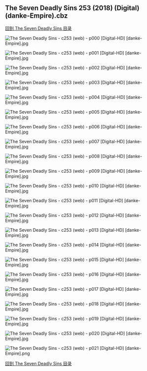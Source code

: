 ## The Seven Deadly Sins 253 (2018) (Digital) (danke-Empire).cbz


[回到 The Seven Deadly Sins 目录](https://github.com/alicewish/markdown/blob/master/series/Seven-Deadly-Sins.md)


![The Seven Deadly Sins - c253 (web) - p000 [Digital-HD] [danke-Empire].jpg](https://wx1.sinaimg.cn/large/6a9fdecagy1foawyjdqzsj21j82cwe81.jpg)

![The Seven Deadly Sins - c253 (web) - p001 [Digital-HD] [danke-Empire].jpg](https://wx1.sinaimg.cn/large/6a9fdecagy1foawyvxct3j21kl2cw7jd.jpg)

![The Seven Deadly Sins - c253 (web) - p002 [Digital-HD] [danke-Empire].jpg](https://wx1.sinaimg.cn/large/6a9fdecagy1foawz6tyfsj21kl2cw4qp.jpg)

![The Seven Deadly Sins - c253 (web) - p003 [Digital-HD] [danke-Empire].jpg](https://wx1.sinaimg.cn/large/6a9fdecagy1foawzgffd2j21kl2cw4qp.jpg)

![The Seven Deadly Sins - c253 (web) - p004 [Digital-HD] [danke-Empire].jpg](https://wx1.sinaimg.cn/large/6a9fdecagy1foawzpovrvj21kl2cw7wh.jpg)

![The Seven Deadly Sins - c253 (web) - p005 [Digital-HD] [danke-Empire].jpg](https://wx1.sinaimg.cn/large/6a9fdecagy1foax0349vrj21kl2cw1kx.jpg)

![The Seven Deadly Sins - c253 (web) - p006 [Digital-HD] [danke-Empire].jpg](https://wx1.sinaimg.cn/large/6a9fdecagy1foax0jigi8j21kl2cw4qp.jpg)

![The Seven Deadly Sins - c253 (web) - p007 [Digital-HD] [danke-Empire].jpg](https://wx1.sinaimg.cn/large/6a9fdecagy1foax11qw30j21kl2cw1kx.jpg)

![The Seven Deadly Sins - c253 (web) - p008 [Digital-HD] [danke-Empire].jpg](https://wx1.sinaimg.cn/large/6a9fdecagy1foax1gh5sbj21kl2cw1kx.jpg)

![The Seven Deadly Sins - c253 (web) - p009 [Digital-HD] [danke-Empire].jpg](https://wx1.sinaimg.cn/large/6a9fdecagy1foax1sduc9j21kl2cwtyu.jpg)

![The Seven Deadly Sins - c253 (web) - p010 [Digital-HD] [danke-Empire].jpg](https://wx1.sinaimg.cn/large/6a9fdecagy1foax21vnpvj21kl2cw4qp.jpg)

![The Seven Deadly Sins - c253 (web) - p011 [Digital-HD] [danke-Empire].jpg](https://wx1.sinaimg.cn/large/6a9fdecagy1foax2ieo2kj21kl2cwu00.jpg)

![The Seven Deadly Sins - c253 (web) - p012 [Digital-HD] [danke-Empire].jpg](https://wx1.sinaimg.cn/large/6a9fdecagy1foax2qss0pj21kl2cw4qp.jpg)

![The Seven Deadly Sins - c253 (web) - p013 [Digital-HD] [danke-Empire].jpg](https://wx1.sinaimg.cn/large/6a9fdecagy1foax35y6luj21kl2cw7wh.jpg)

![The Seven Deadly Sins - c253 (web) - p014 [Digital-HD] [danke-Empire].jpg](https://wx1.sinaimg.cn/large/6a9fdecagy1foax3jbal0j21kl2cw4qp.jpg)

![The Seven Deadly Sins - c253 (web) - p015 [Digital-HD] [danke-Empire].jpg](https://wx1.sinaimg.cn/large/6a9fdecagy1foax3uk78ij21kl2cwnno.jpg)

![The Seven Deadly Sins - c253 (web) - p016 [Digital-HD] [danke-Empire].jpg](https://wx1.sinaimg.cn/large/6a9fdecagy1foax4ja9pij21kl2cwqv5.jpg)

![The Seven Deadly Sins - c253 (web) - p017 [Digital-HD] [danke-Empire].jpg](https://wx1.sinaimg.cn/large/6a9fdecagy1foax4uxhgfj21kl2cwtxz.jpg)

![The Seven Deadly Sins - c253 (web) - p018 [Digital-HD] [danke-Empire].jpg](https://wx1.sinaimg.cn/large/6a9fdecagy1foax58u2lij21kl2cwe1g.jpg)

![The Seven Deadly Sins - c253 (web) - p019 [Digital-HD] [danke-Empire].jpg](https://wx1.sinaimg.cn/large/6a9fdecagy1foax5ggcvgj21kl2cw1dg.jpg)

![The Seven Deadly Sins - c253 (web) - p020 [Digital-HD] [danke-Empire].jpg](https://wx1.sinaimg.cn/large/6a9fdecagy1foax5p5vc4j21kl2cw7t8.jpg)

![The Seven Deadly Sins - c253 (web) - p021 [Digital-HD] [danke-Empire].png](https://wx1.sinaimg.cn/large/6a9fdecagy1foax5rsvozj21kl2cw0ps.jpg)

[回到 The Seven Deadly Sins 目录](https://github.com/alicewish/markdown/blob/master/series/Seven-Deadly-Sins.md)


